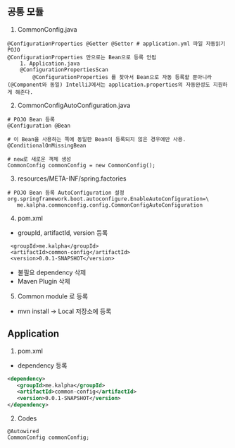 ## 공통 모듈
1. CommonConfig.java
```text
@ConfigurationProperties @Getter @Setter # application.yml 파일 자동읽기 POJO
@ConfigurationProperties 만으로는 Bean으로 등록 안됩
    1. Application.java
    @ConfigurationPropertiesScan
        @ConfigurationProperties 를 찾아서 Bean으로 자동 등록할 뿐아니라 (@Component와 동일) IntelliJ에서는 application.properties의 자동완성도 지원하게 해준다.
```
2. CommonConfigAutoConfiguration.java
```text   
# POJO Bean 등록
@Configuration @Bean 

# 이 Bean을 사용하는 쪽에 동일한 Bean이 등록되지 않은 경우에만 사용.
@ConditionalOnMissingBean

# new로 새로운 객체 생성
CommonConfig commonConfig = new CommonConfig();
```
3. resources/META-INF/spring.factories
```properties
# POJO Bean 등록 AutoConfiguration 설정
org.springframework.boot.autoconfigure.EnableAutoConfiguration=\
   me.kalpha.commonconfig.config.CommonConfigAutoConfiguration
```
4. pom.xml
* groupId, artifactId, version 등록
```text
 <groupId>me.kalpha</groupId>
 <artifactId>common-config</artifactId>
 <version>0.0.1-SNAPSHOT</version>
```
* 불필요 dependency 삭제
* Maven Plugin 삭제
5. Common module 로 등록
* mvn install -> Local 저장소에 등록

## Application
1. pom.xml
* dependency 등록
```xml
<dependency>
   <groupId>me.kalpha</groupId>
   <artifactId>common-config</artifactId>
   <version>0.0.1-SNAPSHOT</version>
</dependency>
```   
2. Codes
```text
@Autowired
CommonConfig commonConfig;
```
